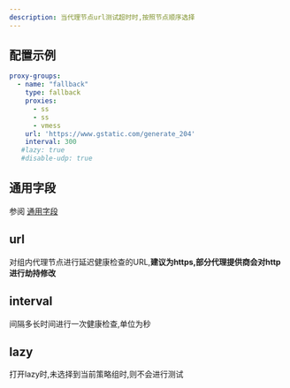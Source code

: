 ```yaml
---
description: 当代理节点url测试超时时,按照节点顺序选择
---
```

## 配置示例

```yaml
proxy-groups:
  - name: "fallback"
    type: fallback
    proxies:
      - ss
      - ss
      - vmess
    url: 'https://www.gstatic.com/generate_204'
    interval: 300
   #lazy: true
   #disable-udp: true
```
## 通用字段
参阅 [通用字段](./index.md)

## url
对组内代理节点进行延迟健康检查的URL,**建议为https,部分代理提供商会对http进行劫持修改**

## interval
间隔多长时间进行一次健康检查,单位为秒

## lazy
打开lazy时,未选择到当前策略组时,则不会进行测试

